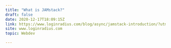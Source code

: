 ```yaml
---
title: "What is JAMstack?"
draft: false
date: 2020-12-17T18:09:15Z
link: https://www.loginradius.com/blog/async/jamstack-introduction/?utm_medium=RSS&utm_source=hune
site: www.loginradius.com
topic: Webdev  

---
```

